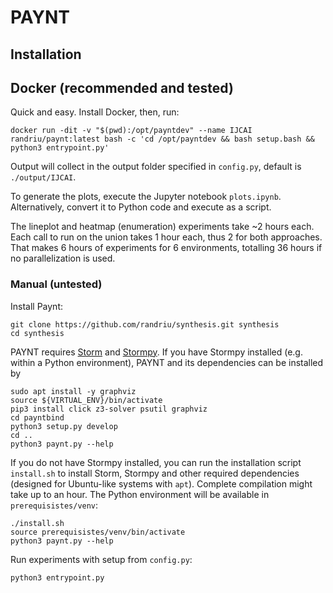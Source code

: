 # PAYNT

## Installation

## Docker (recommended and tested)

Quick and easy. Install Docker, then, run:
```
docker run -dit -v "$(pwd):/opt/payntdev" --name IJCAI randriu/paynt:latest bash -c 'cd /opt/payntdev && bash setup.bash && python3 entrypoint.py'
```

Output will collect in the output folder specified in `config.py`, default is `./output/IJCAI`.

To generate the plots, execute the Jupyter notebook `plots.ipynb`. Alternatively, convert it to Python code and execute as a script.

The lineplot and heatmap (enumeration) experiments take ~2 hours each. Each call to run on the union takes 1 hour each, thus 2 for both approaches. That makes 6 hours of experiments for 6 environments, totalling 36 hours if no parallelization is used. 

### Manual (untested)

Install Paynt:

```shell
git clone https://github.com/randriu/synthesis.git synthesis
cd synthesis
```

PAYNT requires [Storm](https://github.com/moves-rwth/storm) and [Stormpy](https://github.com/moves-rwth/stormpy). If you have Stormpy installed (e.g. within a Python environment), PAYNT and its dependencies can be installed by

```shell
sudo apt install -y graphviz
source ${VIRTUAL_ENV}/bin/activate
pip3 install click z3-solver psutil graphviz
cd payntbind
python3 setup.py develop
cd ..
python3 paynt.py --help
```

If you do not have Stormpy installed, you can run the installation script `install.sh` to install Storm, Stormpy and other required dependencies (designed for Ubuntu-like systems with `apt`). Complete compilation might take up to an hour. The Python environment will be available in `prerequisistes/venv`:

```shell
./install.sh
source prerequisistes/venv/bin/activate
python3 paynt.py --help
```

Run experiments with setup from `config.py`:
```
python3 entrypoint.py
```

